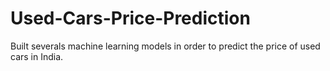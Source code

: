 # Used-Cars-Price-Prediction

Built severals machine learning models in order to predict the price of used cars in India.

